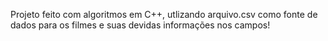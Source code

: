Projeto feito com algoritmos em C++, utlizando arquivo.csv como fonte de dados para os filmes e suas devidas informações nos campos!
